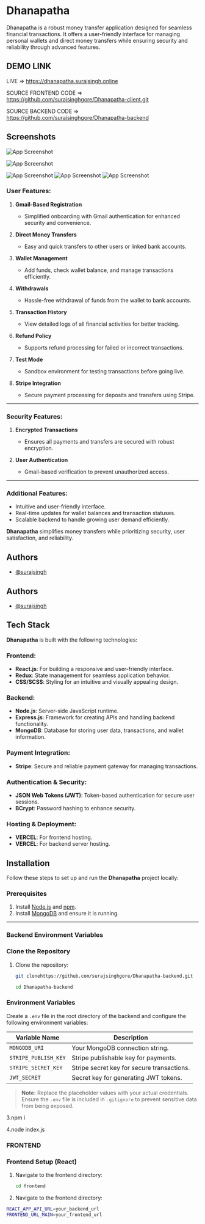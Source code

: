 
# Dhanapatha

Dhanapatha is a robust money transfer application designed for seamless financial transactions. It offers a user-friendly interface for managing personal wallets and direct money transfers while ensuring security and reliability through advanced features.


## DEMO LINK

LIVE =>
https://dhanapatha.surajsingh.online

SOURCE FRONTEND CODE => https://github.com/surajsinghgore/Dhanapatha-client.git

SOURCE BACKEND CODE => https://github.com/surajsinghgore/Dhanapatha-backend
## Screenshots

![App Screenshot](https://res.cloudinary.com/dnxv21hr0/image/upload/v1732265669/socket.io/dhanapatha/ho9noqgfrqmfpbvxydhp.png)

![App Screenshot](https://res.cloudinary.com/dnxv21hr0/image/upload/v1732265671/socket.io/dhanapatha/sdml6wrqmjgm1caztnd0.png)

![App Screenshot](https://res.cloudinary.com/dnxv21hr0/image/upload/v1732265669/socket.io/dhanapatha/zu3pjxj3ulybjzu3bgb5.png)
![App Screenshot](https://res.cloudinary.com/dnxv21hr0/image/upload/v1732265668/socket.io/dhanapatha/sjzmqtbhxhrb3xrq6yva.png)
![App Screenshot](https://res.cloudinary.com/dnxv21hr0/image/upload/v1732265669/socket.io/dhanapatha/fdwxtgsladen0qaejuav.png)
### User Features:  
1. **Gmail-Based Registration**  
   - Simplified onboarding with Gmail authentication for enhanced security and convenience.  

2. **Direct Money Transfers**  
   - Easy and quick transfers to other users or linked bank accounts.  

3. **Wallet Management**  
   - Add funds, check wallet balance, and manage transactions efficiently.  

4. **Withdrawals**  
   - Hassle-free withdrawal of funds from the wallet to bank accounts.  

5. **Transaction History**  
   - View detailed logs of all financial activities for better tracking.  

6. **Refund Policy**  
   - Supports refund processing for failed or incorrect transactions.  

7. **Test Mode**  
   - Sandbox environment for testing transactions before going live.  

8. **Stripe Integration**  
   - Secure payment processing for deposits and transfers using Stripe.  

---

### Security Features:  
1. **Encrypted Transactions**  
   - Ensures all payments and transfers are secured with robust encryption.  

2. **User Authentication**  
   - Gmail-based verification to prevent unauthorized access.  

---

### Additional Features:  
- Intuitive and user-friendly interface.  
- Real-time updates for wallet balances and transaction statuses.  
- Scalable backend to handle growing user demand efficiently.  

**Dhanapatha** simplifies money transfers while prioritizing security, user satisfaction, and reliability.
## Authors

- [@surajsingh](https://github.com/surajsinghgore)

## Authors

- [@surajsingh](https://github.com/surajsinghgore)


## Tech Stack  

**Dhanapatha** is built with the following technologies:  

### Frontend:  
- **React.js**: For building a responsive and user-friendly interface.  
- **Redux**: State management for seamless application behavior.  
- **CSS/SCSS**: Styling for an intuitive and visually appealing design.  

### Backend:  
- **Node.js**: Server-side JavaScript runtime.  
- **Express.js**: Framework for creating APIs and handling backend functionality.  
- **MongoDB**: Database for storing user data, transactions, and wallet information.  

### Payment Integration:  
- **Stripe**: Secure and reliable payment gateway for managing transactions.  

### Authentication & Security:  
- **JSON Web Tokens (JWT)**: Token-based authentication for secure user sessions.  
- **BCrypt**: Password hashing to enhance security.  

### Hosting & Deployment:  
- **VERCEL**: For frontend hosting.  
- **VERCEL**: For backend server hosting.  

## Installation  

Follow these steps to set up and run the **Dhanapatha** project locally:  

### Prerequisites  
1. Install [Node.js](https://nodejs.org/) and [npm](https://www.npmjs.com/).  
2. Install [MongoDB](https://www.mongodb.com/) and ensure it is running.  

---
### Backend Environment Variables  
### Clone the Repository  

1. Clone the repository:  
   ```bash
   git clonehttps://github.com/surajsinghgore/Dhanapatha-backend.git

   cd Dhanapatha-backend


### Environment Variables  

Create a `.env` file in the root directory of the backend and configure the following environment variables:  

| Variable Name         | Description                              |
|-----------------------|------------------------------------------|
| `MONGODB_URI`         | Your MongoDB connection string.         |
| `STRIPE_PUBLISH_KEY`  | Stripe publishable key for payments.    |
| `STRIPE_SECRET_KEY`   | Stripe secret key for secure transactions. |
| `JWT_SECRET`          | Secret key for generating JWT tokens.   |

> **Note:** Replace the placeholder values with your actual credentials. Ensure the `.env` file is included in `.gitignore` to prevent sensitive data from being exposed.

3.npm i 

4.node index.js



### FRONTEND 

### Frontend Setup (React)

1. Navigate to the frontend directory:
   ```bash
   cd frontend


  2. Navigate to the frontend directory:
   ```bash
  REACT_APP_API_URL=your_backend_url  
FRONTEND_URL_MAIN=your_frontend_url  
